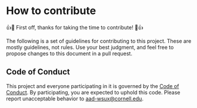 # How to contribute
👍🎉 First off, thanks for taking the time to contribute! 🎉👍

The following is a set of guidelines for contributing to this project. These are mostly guidelines, not rules. Use your best judgment, and feel free to propose changes to this document in a pull request.

## Code of Conduct
This project and everyone participating in it is governed by the [Code of Conduct](https://github.com/aad-wsux/iModules_dataloader/blob/master/CODE_OF_CONDUCT.md). By participating, you are expected to uphold this code. Please report unacceptable behavior to aad-wsux@cornell.edu.


